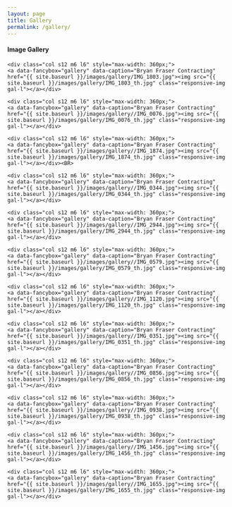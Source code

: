 ```yaml
---
layout: page
title: Gallery
permalink: /gallery/
---
```

<div class="row center-align container"><h4>Image Gallery</h4>

	<div class="col s12 m6 l6" style="max-width: 360px;">
	<a data-fancybox="gallery" data-caption="Bryan Fraser Contracting" href="{{ site.baseurl }}/images/gallery/IMG_1803.jpg"><img src="{{ site.baseurl }}/images/gallery/IMG_1803_th.jpg" class="responsive-img gal-l"></a></div>

	<div class="col s12 m6 l6" style="max-width: 360px;">
	<a data-fancybox="gallery" data-caption="Bryan Fraser Contracting" href="{{ site.baseurl }}/images/gallery//IMG_0076.jpg"><img src="{{ site.baseurl }}/images/gallery/IMG_0076_th.jpg" class="responsive-img gal-l"></a></div>

	<div class="col s12 m6 l6" style="max-width: 360px;">
	<a data-fancybox="gallery" data-caption="Bryan Fraser Contracting" href="{{ site.baseurl }}/images/gallery//IMG_1874.jpg"><img src="{{ site.baseurl }}/images/gallery/IMG_1874_th.jpg" class="responsive-img gal-l"></a></div><BR>

	<div class="col s12 m6 l6" style="max-width: 360px;">
	<a data-fancybox="gallery" data-caption="Bryan Fraser Contracting" href="{{ site.baseurl }}/images/gallery//IMG_0344.jpg"><img src="{{ site.baseurl }}/images/gallery/IMG_0344_th.jpg" class="responsive-img gal-l"></a></div>

	<div class="col s12 m6 l6" style="max-width: 360px;">
	<a data-fancybox="gallery" data-caption="Bryan Fraser Contracting" href="{{ site.baseurl }}/images/gallery//IMG_2944.jpg"><img src="{{ site.baseurl }}/images/gallery/IMG_2944_th.jpg" class="responsive-img gal-l"></a></div>

	<div class="col s12 m6 l6" style="max-width: 360px;">
	<a data-fancybox="gallery" data-caption="Bryan Fraser Contracting" href="{{ site.baseurl }}/images/gallery//IMG_0579.jpg"><img src="{{ site.baseurl }}/images/gallery/IMG_0579_th.jpg" class="responsive-img gal-l"></a></div>

	<div class="col s12 m6 l6" style="max-width: 360px;">
	<a data-fancybox="gallery" data-caption="Bryan Fraser Contracting" href="{{ site.baseurl }}/images/gallery//IMG_1120.jpg"><img src="{{ site.baseurl }}/images/gallery/IMG_1120_th.jpg" class="responsive-img gal-l"></a></div>

	<div class="col s12 m6 l6" style="max-width: 360px;">
	<a data-fancybox="gallery" data-caption="Bryan Fraser Contracting" href="{{ site.baseurl }}/images/gallery//IMG_0351.jpg"><img src="{{ site.baseurl }}/images/gallery/IMG_0351_th.jpg" class="responsive-img gal-l"></a></div>

	<div class="col s12 m6 l6" style="max-width: 360px;">
	<a data-fancybox="gallery" data-caption="Bryan Fraser Contracting" href="{{ site.baseurl }}/images/gallery//IMG_0856.jpg"><img src="{{ site.baseurl }}/images/gallery/IMG_0856_th.jpg" class="responsive-img gal-l"></a></div>

	<div class="col s12 m6 l6" style="max-width: 360px;">
	<a data-fancybox="gallery" data-caption="Bryan Fraser Contracting" href="{{ site.baseurl }}/images/gallery//IMG_0938.jpg"><img src="{{ site.baseurl }}/images/gallery/IMG_0938_th.jpg" class="responsive-img gal-l"></a></div>

	<div class="col s12 m6 l6" style="max-width: 360px;">
	<a data-fancybox="gallery" data-caption="Bryan Fraser Contracting" href="{{ site.baseurl }}/images/gallery//IMG_1456.jpg"><img src="{{ site.baseurl }}/images/gallery/IMG_1456_th.jpg" class="responsive-img gal-l"></a></div>

	<div class="col s12 m6 l6" style="max-width: 360px;">
	<a data-fancybox="gallery" data-caption="Bryan Fraser Contracting" href="{{ site.baseurl }}/images/gallery//IMG_1655.jpg"><img src="{{ site.baseurl }}/images/gallery/IMG_1655_th.jpg" class="responsive-img gal-l"></a></div>


</div>
<script src="//code.jquery.com/jquery-3.2.1.min.js"></script>
<script src="{{ site.baseurl }}/js/jquery.fancybox.min.js"></script>

